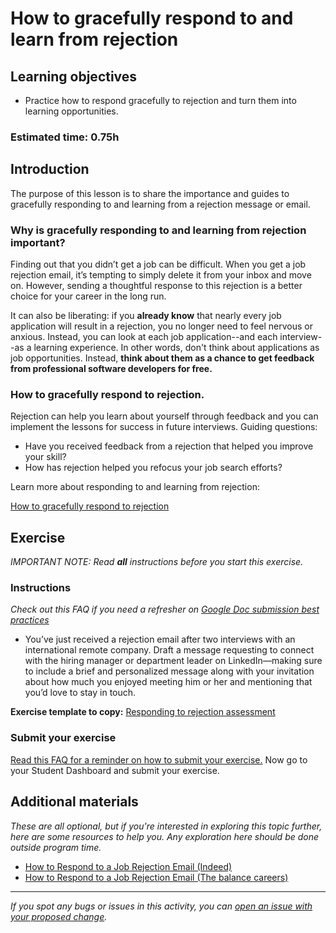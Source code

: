 # How to gracefully respond to and learn from rejection

## Learning objectives

- Practice how to respond gracefully to rejection and turn them into learning opportunities.

### Estimated time: 0.75h

## Introduction

The purpose of this lesson is to share the importance and guides to gracefully responding to and learning from a rejection message or email.

### Why is gracefully responding to and learning from rejection important?

Finding out that you didn’t get a job can be difficult. When you get a job rejection email, it’s tempting to simply delete it from your inbox and move on. However, sending a thoughtful response to this rejection is a better choice for your career in the long run.

It can also be liberating: if you **already know** that nearly every job application will result in a rejection, you no longer need to feel nervous or anxious. Instead, you can look at each job application--and each interview--as a learning experience. In other words, don't think about applications as job opportunities. Instead, **think about them as a chance to get feedback from professional software developers for free.**

### How to gracefully respond to rejection.

Rejection can help you learn about yourself through feedback and you can implement the lessons for success in future interviews.
Guiding questions:

- Have you received feedback from a rejection that helped you improve your skill?
- How has rejection helped you refocus your job search efforts?

Learn more about responding to and learning from rejection:

[How to gracefully respond to rejection](https://github.com/matovu-farid/curriculum-professional-skills/blob/main/job-search/how-to-gracefully-respond-to-rejection.md)

## Exercise

_IMPORTANT NOTE: Read **all** instructions before you start this exercise._

### Instructions

_Check out this FAQ if you need a refresher on [Google Doc submission best practices](https://microverse.zendesk.com/hc/en-us/articles/360063156813)_

- You’ve just received a rejection email after two interviews with an international remote company. Draft a message requesting to connect with the hiring manager or department leader on LinkedIn—making sure to include a brief and personalized message along with your invitation about how much you enjoyed meeting him or her and mentioning that you’d love to stay in touch.

**Exercise template to copy:** [Responding to rejection assessment](https://docs.google.com/document/d/1wC9S41TKW5QZlCvvw7DgDGnEhgdhKJ1jAK7CFvlnYOQ/edit?usp=sharing)

### Submit your exercise

[Read this FAQ for a reminder on how to submit your exercise.](https://microverse.zendesk.com/hc/en-us/articles/360061344234)
Now go to your Student Dashboard and submit your exercise.

## Additional materials

_These are all optional, but if you're interested in exploring this topic further, here are some resources to help you. Any exploration here should be done outside program time._

- [How to Respond to a Job Rejection Email (Indeed)](https://www.indeed.com/career-advice/finding-a-job/how-to-respond-to-a-job-rejection-email)
- [How to Respond to a Job Rejection Email (The balance careers)](https://www.thebalancecareers.com/follow-up-letter-example-rejected-by-company-2060752)

---

_If you spot any bugs or issues in this activity, you can [open an issue with your proposed change](https://github.com/microverseinc/curriculum-transversal-skills/blob/main/git-github/articles/open_issue.md)._
